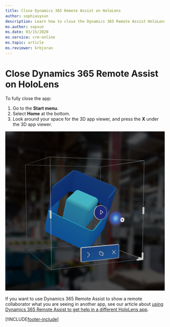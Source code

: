 ```yaml
---
title: Close Dynamics 365 Remote Assist on HoloLens
author: sophiasysun
description: Learn how to close the Dynamics 365 Remote Assist HoloLens app
ms.author: sopsun
ms.date: 03/15/2020
ms.service: crm-online
ms.topic: article
ms.reviewer: krbjoran
---
```

# Close Dynamics 365 Remote Assist on HoloLens

To fully close the app: 

1. Go to the **Start menu**.
2. Select **Home** at the bottom.
3. Look around your space for the 3D app viewer, and press the **X** under the 3D app viewer.

![Screenshot of the 3D app viewer.](media/HL2-02.02-live-cube.png)

If you want to use Dynamics 365 Remote Assist to show a remote collaborator what you are seeing in another app, see our article about [using Dynamics 365 Remote Assist to get help in a different HoloLens app](get-help-holoLens-app-hololens.md).


[!INCLUDE[footer-include](../includes/footer-banner.md)]
